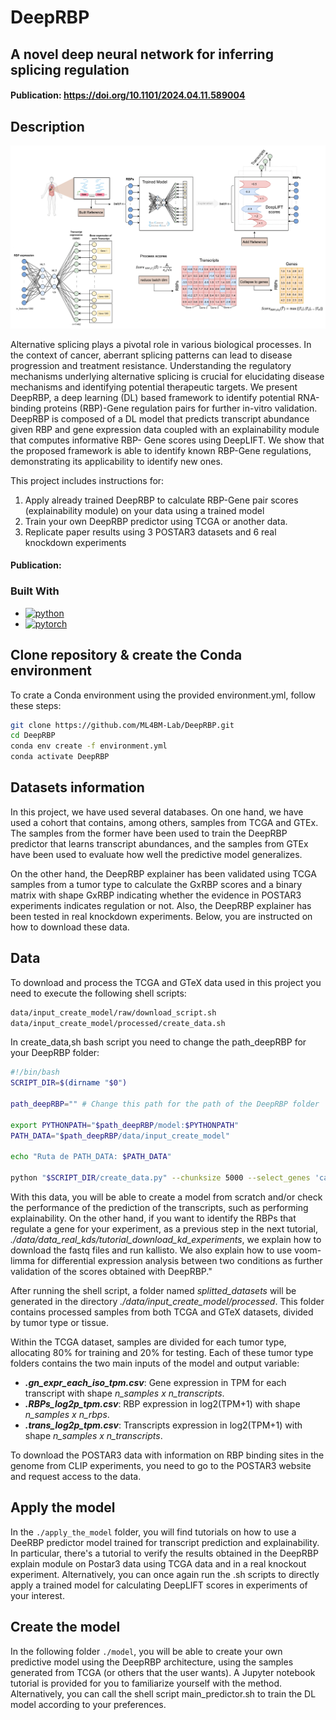 # DeepRBP
## A novel deep neural network for inferring splicing regulation
#### Publication: https://doi.org/10.1101/2024.04.11.589004

<!-- ABOUT THE PROJECT -->
## Description
<p align="center">
    <img src="images/methods_deepsf.png" width="700" alt="PDF Image">
</p>

 <!-- <p align="center"><a href=https://www.thelancet.com/journals/ebiom/article/PIIS2352-3964(23)00333-X/fulltext>Discovering the mechanism of action of drugs with a sparse explainable network<a></p> -->

Alternative splicing plays a pivotal role in various biological processes. In the context of cancer, aberrant splicing patterns can lead to disease progression and treatment resistance. 
Understanding the regulatory mechanisms underlying alternative splicing is crucial for elucidating disease mechanisms and identifying potential therapeutic targets.
We present DeepRBP, a deep learning (DL) based framework to identify potential RNA-binding proteins (RBP)-Gene regulation pairs for further in-vitro validation. DeepRBP is composed of a DL model 
that predicts transcript abundance given RBP and gene expression data coupled with an explainability module that computes informative RBP-
Gene scores using DeepLIFT. We show that the proposed framework is able to identify known RBP-Gene regulations, demonstrating its applicability to identify new ones.

This project includes instructions for:
 1) Apply already trained DeepRBP to calculate RBP-Gene pair scores (explainability module) on your data using a trained model
 2) Train your own DeepRBP predictor using TCGA or another data.
 3) Replicate paper results using 3 POSTAR3 datasets and 6 real knockdown experiments 

#### Publication: 

### Built With
*   <a href="https://www.python.org/">
      <img src="https://www.python.org/static/community_logos/python-logo.png" width="110" alt="python" >
    </a>
*   <a href="https://pytorch.org/">
      <img src="https://pytorch.org/assets/images/pytorch-logo.png" width="105" alt="pytorch" >
    </a>

## Clone repository & create the Conda environment
To crate a Conda environment using the provided environment.yml, follow these steps:

```bash
git clone https://github.com/ML4BM-Lab/DeepRBP.git
cd DeepRBP
conda env create -f environment.yml
conda activate DeepRBP
```
## Datasets information
In this project, we have used several databases. On one hand, we have used a cohort that contains, among others, samples from TCGA and GTEx. The samples from the former have been used to train the DeepRBP predictor that learns transcript abundances, and the samples from GTEx have been used to evaluate how well the predictive model generalizes.

On the other hand, the DeepRBP explainer has been validated using TCGA samples from a tumor type to calculate the GxRBP scores and a binary matrix with shape GxRBP indicating whether the evidence in POSTAR3 experiments indicates regulation or not. Also, the DeepRBP explainer has been tested in real knockdown experiments. Below, you are instructed on how to download these data.

## Data
To download and process the TCGA and GTeX data used in this project you need to execute the following shell scripts:

```bash
data/input_create_model/raw/download_script.sh
data/input_create_model/processed/create_data.sh
```
In create_data,sh bash script you need to change the path_deepRBP for your DeepRBP folder:

```bash
#!/bin/bash
SCRIPT_DIR=$(dirname "$0")

path_deepRBP="" # Change this path for the path of the DeepRBP folder

export PYTHONPATH="$path_deepRBP/model:$PYTHONPATH"
PATH_DATA="$path_deepRBP/data/input_create_model"

echo "Ruta de PATH_DATA: $PATH_DATA"

python "$SCRIPT_DIR/create_data.py" --chunksize 5000 --select_genes 'cancer_genes' --path_data "$PATH_DATA"
```

With this data, you will be able to create a model from scratch and/or check the performance of the prediction of the transcripts, such as performing explainability.
On the other hand, if you want to identify the RBPs that regulate a gene for your experiment, as a previous step in the next tutorial, *./data/data_real_kds/tutorial_download_kd_experiments*, we explain how to download the fastq files and run kallisto. We also explain how to use voom-limma for differential expression analysis between two conditions as further validation of the scores obtained with DeepRBP."

After running the shell script, a folder named *splitted_datasets* will be generated in the directory *./data/input_create_model/processed*. This folder contains processed samples from both TCGA and GTeX datasets, divided by tumor type or tissue. 

Within the TCGA dataset, samples are divided for each tumor type, allocating 80% for training and 20% for testing. Each of these tumor type folders contains the two main inputs of the model and output variable:

- **_.gn_expr_each_iso_tpm.csv_**:  Gene expression in TPM for each transcript with shape *n_samples x n_transcripts*.
- **_.RBPs_log2p_tpm.csv_**: RBP expression in log2(TPM+1) with shape *n_samples x n_rbps*.
- **_.trans_log2p_tpm.csv_**: Transcripts expression in log2(TPM+1) with shape *n_samples x n_transcripts*.

To download the POSTAR3 data with information on RBP binding sites in the genome from CLIP experiments, you need to go to the POSTAR3 website and request access to the data.

## Apply the model
In the `./apply_the_model` folder, you will find tutorials on how to use a DeeRBP predictor model trained for transcript prediction and explainability.
In particular, there's a tutorial to verify the results obtained in the DeepRBP explain module on Postar3 data using TCGA data and in a real knockout experiment. Alternatively, you can once again run the .sh scripts to directly apply a trained model for calculating DeepLIFT scores in experiments of your interest.

## Create the model
In the following folder `./model`, you will be able to create your own predictive model using the DeepRBP architecture, using the samples generated from TCGA (or others that the user wants). A Jupyter notebook tutorial is provided for you to familiarize yourself with the method. Alternatively, you can call the shell script main_predictor.sh to train the DL model according to your preferences.





